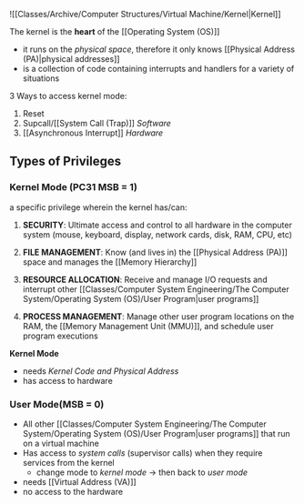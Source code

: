 ![[Classes/Archive/Computer Structures/Virtual Machine/Kernel|Kernel]]

The kernel is the **heart** of the [[Operating System (OS)]]
- it runs on the *physical space*, therefore it only knows [[Physical Address (PA)|physical addresses]]
- is a collection of code containing interrupts and handlers for a variety of situations

3 Ways to access kernel mode:
1. Reset
2. Supcall/[[System Call (Trap)]] *Software*
3. [[Asynchronous Interrupt]] *Hardware*
## Types of Privileges
### Kernel Mode (PC31 MSB = 1)
a specific privilege wherein the kernel has/can:
1. **SECURITY**: Ultimate access and control to all hardware in the computer system (mouse, keyboard, display, network cards, disk, RAM, CPU, etc)

2. **FILE MANAGEMENT**: Know (and lives in) the [[Physical Address (PA)]] space and manages the [[Memory Hierarchy]]

3. **RESOURCE ALLOCATION**: Receive and manage I/O requests and interrupt other [[Classes/Computer System Engineering/The Computer System/Operating System (OS)/User Program|user programs]] 

4. **PROCESS MANAGEMENT**: Manage other user program locations on the RAM, the [[Memory Management Unit (MMU)]], and schedule user program executions

**Kernel Mode** 
- needs *Kernel Code and Physical Address*
- has access to hardware

### User Mode(MSB = 0)
- All other [[Classes/Computer System Engineering/The Computer System/Operating System (OS)/User Program|user programs]] that run on a virtual machine
- Has access to *system calls* (supervisor calls) when they require services from the kernel
	- change mode to *kernel mode* $\rightarrow$ then back to *user mode* 
- needs [[Virtual Address (VA)]]
- no access to the hardware

